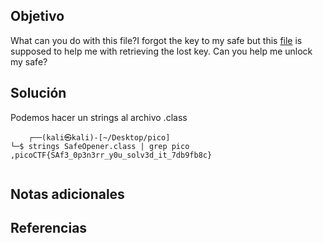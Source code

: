 


## Objetivo
What can you do with this file?I forgot the key to my safe but this [file](https://artifacts.picoctf.net/c/290/SafeOpener.class) is supposed to help me with retrieving the lost key. Can you help me unlock my safe?
## Solución
Podemos hacer un strings al archivo .class
```
	┌──(kali㉿kali)-[~/Desktop/pico]
└─$ strings SafeOpener.class | grep pico
,picoCTF{SAf3_0p3n3rr_y0u_solv3d_it_7db9fb8c}
                                                 
```
## Notas adicionales

## Referencias



